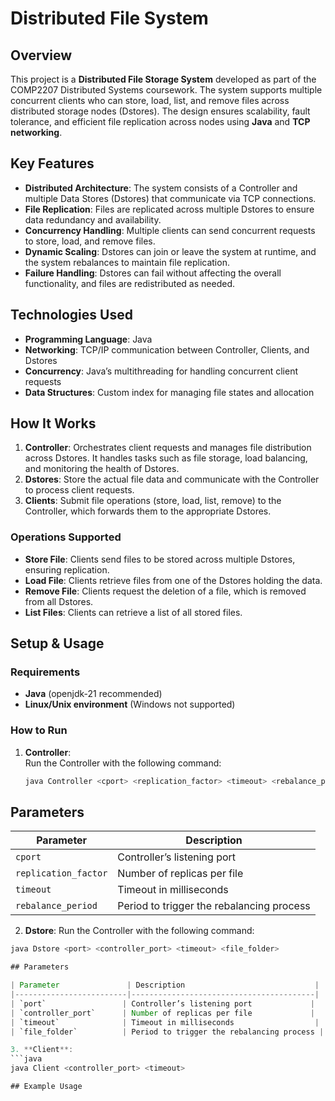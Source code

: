 # Distributed File System

## Overview
This project is a **Distributed File Storage System** developed as part of the COMP2207 Distributed Systems coursework. The system supports multiple concurrent clients who can store, load, list, and remove files across distributed storage nodes (Dstores). The design ensures scalability, fault tolerance, and efficient file replication across nodes using **Java** and **TCP networking**.

## Key Features
- **Distributed Architecture**: The system consists of a Controller and multiple Data Stores (Dstores) that communicate via TCP connections.
- **File Replication**: Files are replicated across multiple Dstores to ensure data redundancy and availability.
- **Concurrency Handling**: Multiple clients can send concurrent requests to store, load, and remove files.
- **Dynamic Scaling**: Dstores can join or leave the system at runtime, and the system rebalances to maintain file replication.
- **Failure Handling**: Dstores can fail without affecting the overall functionality, and files are redistributed as needed.

## Technologies Used
- **Programming Language**: Java
- **Networking**: TCP/IP communication between Controller, Clients, and Dstores
- **Concurrency**: Java’s multithreading for handling concurrent client requests
- **Data Structures**: Custom index for managing file states and allocation

## How It Works
1. **Controller**: Orchestrates client requests and manages file distribution across Dstores. It handles tasks such as file storage, load balancing, and monitoring the health of Dstores.
2. **Dstores**: Store the actual file data and communicate with the Controller to process client requests.
3. **Clients**: Submit file operations (store, load, list, remove) to the Controller, which forwards them to the appropriate Dstores.

### Operations Supported
- **Store File**: Clients send files to be stored across multiple Dstores, ensuring replication.
- **Load File**: Clients retrieve files from one of the Dstores holding the data.
- **Remove File**: Clients request the deletion of a file, which is removed from all Dstores.
- **List Files**: Clients can retrieve a list of all stored files.

## Setup & Usage
### Requirements
- **Java** (openjdk-21 recommended)
- **Linux/Unix environment** (Windows not supported)

### How to Run
1. **Controller**:  
   Run the Controller with the following command:  
   ```java
   java Controller <cport> <replication_factor> <timeout> <rebalance_period>
## Parameters

| Parameter               | Description                             |
|-------------------------|-----------------------------------------|
| `cport`                 | Controller’s listening port             |
| `replication_factor`    | Number of replicas per file             |
| `timeout`               | Timeout in milliseconds                  |
| `rebalance_period`      | Period to trigger the rebalancing process |

2. **Dstore**:
Run the Controller with the following command:  
```java
java Dstore <port> <controller_port> <timeout> <file_folder>

## Parameters

| Parameter               | Description                             |
|-------------------------|-----------------------------------------|
| `port`                 | Controller’s listening port             |
| `controller_port`      | Number of replicas per file             |
| `timeout`              | Timeout in milliseconds                  |
| `file_folder`          | Period to trigger the rebalancing process |

3. **Client**:
```java
java Client <controller_port> <timeout>

## Example Usage

